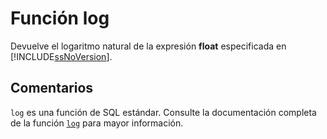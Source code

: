 ﻿---
SidebarGroup: "Funciones matemáticas"
Autogenerated: true
---

# Función  log

Devuelve el logaritmo natural de la expresión **float** especificada en [!INCLUDE[ssNoVersion](../../includes/ssnoversion-md.md)].

## Comentarios 

`log` es una función de SQL estándar. Consulte la documentación completa de la función [`log`](https://learn.microsoft.com/es-es/sql/t-sql/functions/log-transact-sql) para mayor información.

